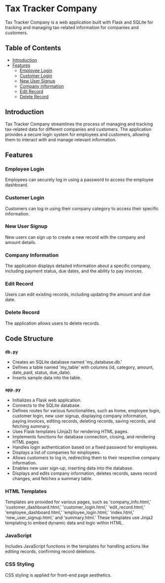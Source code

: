 
# Tax Tracker Company

Tax Tracker Company is a web application built with Flask and SQLite for tracking and managing tax-related information for companies and customers.

## Table of Contents

- [Introduction](#introduction)
- [Features](#features)
  - [Employee Login](#employee-login)
  - [Customer Login](#customer-login)
  - [New User Signup](#new-user-signup)
  - [Company Information](#company-information)
  - [Edit Record](#edit-record)
  - [Delete Record](#delete-record)

## Introduction

Tax Tracker Company streamlines the process of managing and tracking tax-related data for different companies and customers. The application provides a secure login system for employees and customers, allowing them to interact with and manage relevant information.

## Features

### Employee Login

Employees can securely log in using a password to access the employee dashboard.

### Customer Login

Customers can log in using their company category to access their specific information.

### New User Signup

New users can sign up to create a new record with the company and amount details.

### Company Information

The application displays detailed information about a specific company, including payment status, due dates, and the ability to pay invoices.

### Edit Record

Users can edit existing records, including updating the amount and due date.

### Delete Record

The application allows users to delete records.

## Code Structure

### `db.py`

- Creates an SQLite database named 'my_database.db.'
- Defines a table named 'my_table' with columns (id, category, amount, date_paid, status, due_date).
- Inserts sample data into the table.

### `app.py`

- Initializes a Flask web application.
- Connects to the SQLite database.
- Defines routes for various functionalities, such as home, employee login, customer login, new user signup, displaying company information, paying invoices, editing records, deleting records, saving records, and fetching summary.
- Uses Flask templates (Jinja2) for rendering HTML pages.
- Implements functions for database connection, closing, and rendering HTML pages.
- Handles login authentication based on a fixed password for employees.
- Displays a list of companies for employees.
- Allows customers to log in, redirecting them to their respective company information.
- Enables new user sign-up, inserting data into the database.
- Displays and edits company information, deletes records, saves record changes, and fetches a summary table.

### HTML Templates

Templates are provided for various pages, such as 'company_info.html,' 'customer_dashboard.html,' 'customer_login.html,' 'edit_record.html,' 'employee_dashboard.html,' 'employee_login.html,' 'index.html,' 'new_user_signup.html,' and 'summary.html.' These templates use Jinja2 templating to embed dynamic data and logic within HTML.

### JavaScript

Includes JavaScript functions in the templates for handling actions like editing records, confirming record deletions.

### CSS Styling

CSS styling is applied for front-end page aesthetics.


